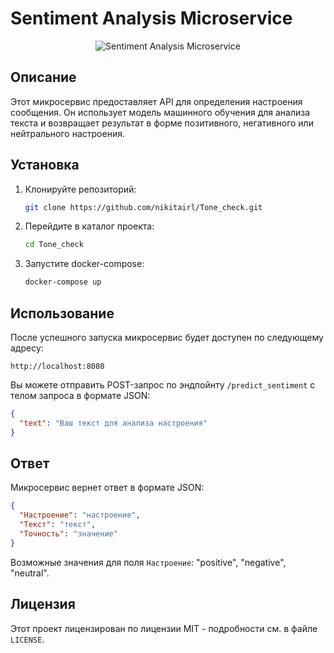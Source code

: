 # Sentiment Analysis Microservice

<p align="center">
  <img src="https://downloader.disk.yandex.ru/preview/a1450b886faf2fdae9cf58a112ea53a3bc8063f2e39d3eee7c3f8dff22232eec/65baa090/c0xTB-RlQ9g8O1Auc5Khw6utgLAm4b-ji7PtPaXBqvakiLlJMCPCCCFOEJiUE_YK-KJb1j1vitB4uf_PiioS8Q%3D%3D?uid=0&filename=logo.png&disposition=inline&hash=&limit=0&content_type=image%2Fpng&owner_uid=0&tknv=v2&size=1722x1281" alt="Sentiment Analysis Microservice">
</p>

## Описание

Этот микросервис предоставляет API для определения настроения сообщения. Он использует модель машинного обучения для анализа текста и возвращает результат в форме позитивного, негативного или нейтрального настроения.

## Установка

1. Клонируйте репозиторий:

   ```bash
   git clone https://github.com/nikitairl/Tone_check.git
   ```

2. Перейдите в каталог проекта:

   ```bash
   cd Tone_check

   ```

3. Запустите docker-compose:

   ```bash
   docker-compose up
   ```

## Использование

После успешного запуска микросервис будет доступен по следующему адресу:

```
http://localhost:8080
```

Вы можете отправить POST-запрос по эндпойнту `/predict_sentiment` с телом запроса в формате JSON:

```json
{
  "text": "Ваш текст для анализа настроения"
}
```

## Ответ

Микросервис вернет ответ в формате JSON:

```json
{
  "Настроение": "настроение",
  "Текст": "текст",
  "Точность": "значение"
}
```

Возможные значения для поля `Настроение`: "positive", "negative", "neutral".

## Лицензия

Этот проект лицензирован по лицензии MIT - подробности см. в файле `LICENSE`.
